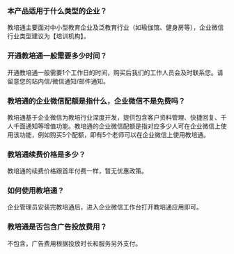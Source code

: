 ### 本产品适用于什么类型的企业？
教培通主要面对中小型教育企业及泛教育行业（如瑜伽馆、健身房等），企业微信行业类型建议为【培训机构】。

### 开通教培通一般需要多少时间？
开通教培通一般需要1个工作日的时间，购买后我们的工作人员会及时联系您。请留意您的站内信/微信通知/邮件通知。

### 教培通的企业微信配额是指什么，企业微信不是免费吗？
教培通基于企业微信为教培行业深度开发，提供包含客户资料管理、快捷回复、千人千面通知等增值功能。教培通的企业微信配额是指对应多少人可在企业微信上使用该功能，例如购买5个配额，即有5个老师可以在企业微信上使用教培通。

### 教培通续费价格是多少？
教培通的续费价格跟首年付费一样，暂无优惠政策。

### 如何使用教培通？
企业管理员安装完教培通后，进入企业微信工作台打开教培通应用即可。

### 教培通是否包含广告投放费用？
不包含，广告费用根据投放时长和服务另外支付。

